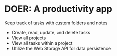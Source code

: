 # DOER: A productivity app
Keep track of tasks with custom folders and notes
- Create, read, update, and delete tasks
- View all projects
- View all tasks within a project
- Utilize the Web Storage API for data persistence
